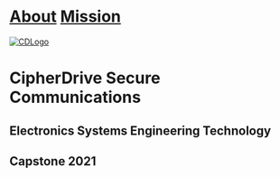 # [About](https://cipherdrive.github.io/About)    [Mission](https://cipherdrive.github.io/Mission)

[![CDLogo](https://cipherdrive.github.io/cdLogo.png)](https://github.com)

# CipherDrive Secure Communications

## Electronics Systems Engineering Technology

## Capstone 2021

